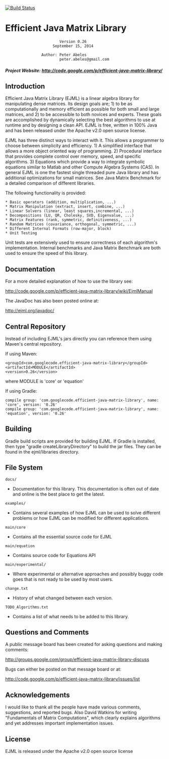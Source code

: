 [![Build Status](https://api.travis-ci.org/nknize/ejml.png?branch=master)](https://travis-ci.org/nknize/ejml)
# Efficient Java Matrix Library

                            Version 0.26
                         September 15, 2014

                    Author: Peter Abeles
                            peter.abeles@gmail.com 

##### Project Website: http://code.google.com/p/efficient-java-matrix-library/

## Introduction

Efficient Java Matrix Library (EJML) is a linear algebra library for manipulating dense matrices. Its design goals are; 1) to be as computationally and memory efficient as possible for both small and large matrices, and 2) to be accessible to both novices and experts.  These goals are accomplished by dynamically selecting the best algorithms to use at runtime and by designing a clean API.  EJML is free, written in 100% Java and has been released under the Apache v2.0 open source license.

EJML has three distinct ways to interact with it. This allows a programmer to choose between simplicity and efficiency. 1) A simplified interface that allows a more object oriented way of programming. 2) Procedural interface that provides complete control over memory, speed, and specific algorithms. 3) Equations which provide a way to integrate symbolic equations similar to Matlab and other Compute Algebra Systems (CAS). In general EJML is one the fastest single threaded pure Java library and has additional optimizations for small matrices. See Java Matrix Benchmark for a detailed comparison of different libraries.

The following functionality is provided:

    * Basic operators (addition, multiplication, ...)
    * Matrix Manipulation (extract, insert, combine, ...)
    * Linear Solvers (linear, least squares,incremental, ...)
    * Decompositions (LU, QR, Cholesky, SVD, Eigenvalue, ...)
    * Matrix Features (rank, symmetric, definitiveness, ...)
    * Random Matrices (covariance, orthogonal, symmetric, ...)
    * Different Internal Formats (row-major, block)
    * Unit Testing

Unit tests are extensively used to ensure correctness of each algorithm's implementation.  Internal benchmarks and Java Matrix Benchmark are both used to ensure the speed of this library.

## Documentation

For a more detailed explanation of how to use the library see:

http://code.google.com/p/efficient-java-matrix-library/wiki/EjmlManual

The JavaDoc has also been posted online at:

http://ejml.org/javadoc/

## Central Repository

Instead of including EJML's jars directly you can reference them using Maven's central repository.

If using Maven:
```
<groupId>com.googlecode.efficient-java-matrix-library</groupId>
<artifactId>MODULE</artifactId>
<version>0.26</version>
```
where MODULE is 'core' or 'equation'

If using Gradle:
```
compile group: 'com.googlecode.efficient-java-matrix-library', name: 'core', version: '0.26'
compile group: 'com.googlecode.efficient-java-matrix-library', name: 'equation', version: '0.26'
```
## Building

Gradle build scripts are provided for building EJML.  If Gradle is installed, then type "gradle createLibraryDirectory" to build the jar files.  They can be found in the ejml/libraries directory.

## File System

```docs/```
- Documentation for this library. This documentation is often out of date and online is the best place to get the latest.

```examples/```
- Contains several examples of how EJML can be used to solve different problems or how EJML can be modified for different applications.

```main/core```
- Contains all the essential source code for EJML

```main/equation```
- Contains source code for Equations API

```main/experimental/```
- Where experimental or alternative approaches and possibly buggy code goes that is not ready to be used by most users.

```change.txt```
- History of what changed between each version.

```TODO_Algorithms.txt```
- Contains a list of what needs to be added to this library.

## Questions and Comments 

A public message board has been created for asking questions and making comments:

http://groups.google.com/group/efficient-java-matrix-library-discuss

Bugs can either be posted on that message board or at:

http://code.google.com/p/efficient-java-matrix-library/issues/list

## Acknowledgements

I would like to thank all the people have made various comments, suggestions, and reported bugs.  Also David Watkins
for writing "Fundamentals of Matrix Computations", which clearly explains algorithms and yet addresses important
implementation issues.

## License

EJML is released under the Apache v2.0 open source license
